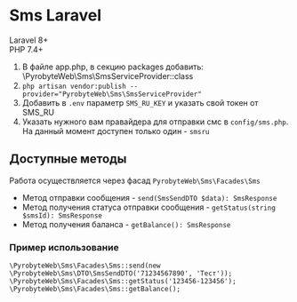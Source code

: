 # Sms Laravel
Laravel 8+  
PHP 7.4+  

1. В файле app.php, в секцию packages добавить:
   \PyrobyteWeb\Sms\SmsServiceProvider::class
2. ``php artisan vendor:publish --provider="PyrobyteWeb\Sms\SmsServiceProvider"``
3. Добавить в ``.env`` параметр ``SMS_RU_KEY`` и указать свой токен от SMS_RU
4. Указать нужного вам правайдера для отправки смс в ``config/sms.php``. На данный момент доступен только один - ``smsru``

## Доступные методы  
Работа осуществляется через фасад ``PyrobyteWeb\Sms\Facades\Sms``  
 - Метод отправки сообщения - ``send(SmsSendDTO $data): SmsResponse``
 - Метод получения статуса отправки сообщения - ``getStatus(string $smsId): SmsResponse`` 
 - Метод получения баланса - ``getBalance(): SmsResponse``  

### Пример использование
`````
\PyrobyteWeb\Sms\Facades\Sms::send(new \PyrobyteWeb\Sms\DTO\SmsSendDTO('71234567890', 'Тест'));  
\PyrobyteWeb\Sms\Facades\Sms::getStatus('123456-123456');  
\PyrobyteWeb\Sms\Facades\Sms::getBalance();  
`````
